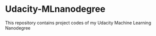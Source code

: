 # Udacity-MLnanodegree
This repository contains project codes of my Udacity Machine Learning Nanodegree
